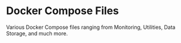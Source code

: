 # Docker Compose Files

Various Docker Compose files ranging from Monitoring, Utilities, Data Storage, and much more.

